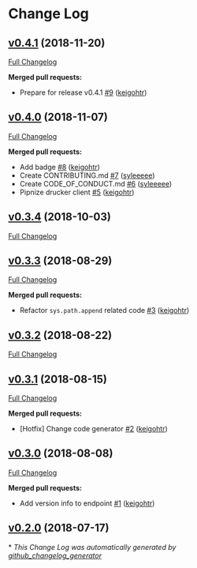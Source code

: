 # Change Log

## [v0.4.1](https://github.com/drucker/drucker-client/tree/v0.4.1) (2018-11-20)
[Full Changelog](https://github.com/drucker/drucker-client/compare/v0.4.0...v0.4.1)

**Merged pull requests:**

- Prepare for release v0.4.1 [\#9](https://github.com/drucker/drucker-client/pull/9) ([keigohtr](https://github.com/keigohtr))

## [v0.4.0](https://github.com/drucker/drucker-client/tree/v0.4.0) (2018-11-07)
[Full Changelog](https://github.com/drucker/drucker-client/compare/v0.3.4...v0.4.0)

**Merged pull requests:**

- Add badge [\#8](https://github.com/drucker/drucker-client/pull/8) ([keigohtr](https://github.com/keigohtr))
- Create CONTRIBUTING.md [\#7](https://github.com/drucker/drucker-client/pull/7) ([syleeeee](https://github.com/syleeeee))
- Create CODE\_OF\_CONDUCT.md [\#6](https://github.com/drucker/drucker-client/pull/6) ([syleeeee](https://github.com/syleeeee))
- Pipnize drucker client [\#5](https://github.com/drucker/drucker-client/pull/5) ([keigohtr](https://github.com/keigohtr))

## [v0.3.4](https://github.com/drucker/drucker-client/tree/v0.3.4) (2018-10-03)
[Full Changelog](https://github.com/drucker/drucker-client/compare/v0.3.3...v0.3.4)

## [v0.3.3](https://github.com/drucker/drucker-client/tree/v0.3.3) (2018-08-29)
[Full Changelog](https://github.com/drucker/drucker-client/compare/v0.3.2...v0.3.3)

**Merged pull requests:**

- Refactor `sys.path.append` related code [\#3](https://github.com/drucker/drucker-client/pull/3) ([keigohtr](https://github.com/keigohtr))

## [v0.3.2](https://github.com/drucker/drucker-client/tree/v0.3.2) (2018-08-22)
[Full Changelog](https://github.com/drucker/drucker-client/compare/v0.3.1...v0.3.2)

## [v0.3.1](https://github.com/drucker/drucker-client/tree/v0.3.1) (2018-08-15)
[Full Changelog](https://github.com/drucker/drucker-client/compare/v0.3.0...v0.3.1)

**Merged pull requests:**

- \[Hotfix\] Change code generator [\#2](https://github.com/drucker/drucker-client/pull/2) ([keigohtr](https://github.com/keigohtr))

## [v0.3.0](https://github.com/drucker/drucker-client/tree/v0.3.0) (2018-08-08)
[Full Changelog](https://github.com/drucker/drucker-client/compare/v0.2.0...v0.3.0)

**Merged pull requests:**

- Add version info to endpoint [\#1](https://github.com/drucker/drucker-client/pull/1) ([keigohtr](https://github.com/keigohtr))

## [v0.2.0](https://github.com/drucker/drucker-client/tree/v0.2.0) (2018-07-17)


\* *This Change Log was automatically generated by [github_changelog_generator](https://github.com/skywinder/Github-Changelog-Generator)*